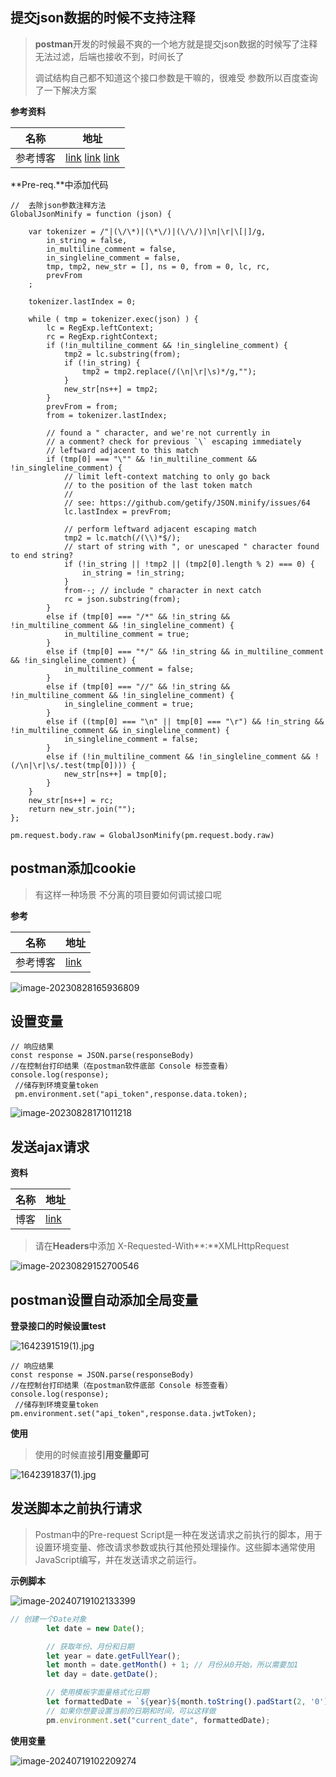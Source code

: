 ## 提交json数据的时候不支持注释

> **postman**开发的时候最不爽的一个地方就是提交json数据的时候写了注释无法过滤，后端也接收不到，时间长了
>
> 调试结构自己都不知道这个接口参数是干嘛的，很难受 参数所以百度查询了一下解决方案

**参考资料**

| 名称     | 地址                                                         |
| -------- | ------------------------------------------------------------ |
| 参考博客 | [link](https://learnku.com/articles/66387) [link](https://github.com/fkei/JSON.minify/blob/master/minify.json.js) [link](https://doc.houdunren.com/soft/9%20postman.html#postman) |

**Pre-req.**中添加代码

```shell
//  去除json参数注释方法
GlobalJsonMinify = function (json) {

    var tokenizer = /"|(\/\*)|(\*\/)|(\/\/)|\n|\r|\[|]/g,
        in_string = false,
        in_multiline_comment = false,
        in_singleline_comment = false,
        tmp, tmp2, new_str = [], ns = 0, from = 0, lc, rc,
        prevFrom
    ;

    tokenizer.lastIndex = 0;

    while ( tmp = tokenizer.exec(json) ) {
        lc = RegExp.leftContext;
        rc = RegExp.rightContext;
        if (!in_multiline_comment && !in_singleline_comment) {
            tmp2 = lc.substring(from);
            if (!in_string) {
                tmp2 = tmp2.replace(/(\n|\r|\s)*/g,"");
            }
            new_str[ns++] = tmp2;
        }
        prevFrom = from;
        from = tokenizer.lastIndex;

        // found a " character, and we're not currently in
        // a comment? check for previous `\` escaping immediately
        // leftward adjacent to this match
        if (tmp[0] === "\"" && !in_multiline_comment && !in_singleline_comment) {
            // limit left-context matching to only go back
            // to the position of the last token match
            //
            // see: https://github.com/getify/JSON.minify/issues/64
            lc.lastIndex = prevFrom;

            // perform leftward adjacent escaping match
            tmp2 = lc.match(/(\\)*$/);
            // start of string with ", or unescaped " character found to end string?
            if (!in_string || !tmp2 || (tmp2[0].length % 2) === 0) {
                in_string = !in_string;
            }
            from--; // include " character in next catch
            rc = json.substring(from);
        }
        else if (tmp[0] === "/*" && !in_string && !in_multiline_comment && !in_singleline_comment) {
            in_multiline_comment = true;
        }
        else if (tmp[0] === "*/" && !in_string && in_multiline_comment && !in_singleline_comment) {
            in_multiline_comment = false;
        }
        else if (tmp[0] === "//" && !in_string && !in_multiline_comment && !in_singleline_comment) {
            in_singleline_comment = true;
        }
        else if ((tmp[0] === "\n" || tmp[0] === "\r") && !in_string && !in_multiline_comment && in_singleline_comment) {
            in_singleline_comment = false;
        }
        else if (!in_multiline_comment && !in_singleline_comment && !(/\n|\r|\s/.test(tmp[0]))) {
            new_str[ns++] = tmp[0];
        }
    }
    new_str[ns++] = rc;
    return new_str.join("");
};

pm.request.body.raw = GlobalJsonMinify(pm.request.body.raw)
```

## postman添加cookie

> 有这样一种场景 不分离的项目要如何调试接口呢  

**参考**

| 名称     | 地址                                           |
| -------- | ---------------------------------------------- |
| 参考博客 | [link](https://zhuanlan.zhihu.com/p/583171655) |

![image-20230828165936809](https://gitee.com/yaolliuyang/blogImages/raw/master/blogImages/image-20230828165936809.png)

## **设置变量**

```shell
// 响应结果
const response = JSON.parse(responseBody)
//在控制台打印结果（在postman软件底部 Console 标签查看）
console.log(response);
 //储存到环境变量token
 pm.environment.set("api_token",response.data.token);
```

![image-20230828171011218](https://gitee.com/yaolliuyang/blogImages/raw/master/blogImages/image-20230828171011218.png)

## 发送ajax请求

**资料**

| 名称 | 地址                                                  |
| ---- | ----------------------------------------------------- |
| 博客 | [link](https://www.cnblogs.com/jcydd/p/11454571.html) |

> 请在**Headers**中添加      X-Requested-With**:**XMLHttpRequest

![image-20230829152700546](https://gitee.com/yaolliuyang/blogImages/raw/master/blogImages/image-20230829152700546.png)

## postman设置自动添加全局变量



**登录接口的时候设置test**

![1642391519(1).jpg](https://gitee.com/yaolliuyang/blogImages/raw/master/blogImages/O4Eqz8dw2jPYXVA.png)

```shell
// 响应结果
const response = JSON.parse(responseBody)
//在控制台打印结果（在postman软件底部 Console 标签查看）
console.log(response);
 //储存到环境变量token
pm.environment.set("api_token",response.data.jwtToken);
```

**使用**

> 使用的时候直接**引用变量即可**

![1642391837(1).jpg](https://gitee.com/yaolliuyang/blogImages/raw/master/blogImages/Z1qCU72THmbIozg.png)

##  发送脚本之前执行请求

> Postman中的Pre-request Script是一种在发送请求之前执行的脚本，用于设置环境变量、修改请求参数或执行其他预处理操作。这些脚本通常使用JavaScript编写，并在发送请求之前运行。

**示例脚本**

![image-20240719102133399](https://gitee.com/yaolliuyang/blogImages/raw/master/blogImages/image-20240719102133399.png)

```js
// 创建一个Date对象
		let date = new Date();

		// 获取年份、月份和日期
		let year = date.getFullYear();
		let month = date.getMonth() + 1; // 月份从0开始，所以需要加1
		let day = date.getDate();

		// 使用模板字面量格式化日期
		let formattedDate = `${year}${month.toString().padStart(2, '0')}${day.toString().padStart(2, '0')}`;
		// 如果你想要设置当前的日期和时间，可以这样做
		pm.environment.set("current_date", formattedDate);
```

**使用变量**

![image-20240719102209274](https://gitee.com/yaolliuyang/blogImages/raw/master/blogImages/image-20240719102209274.png)